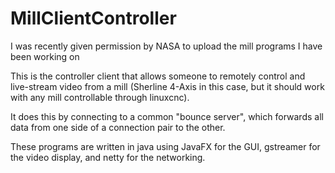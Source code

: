 # MillClientController
I was recently given permission by NASA to upload the mill programs I have been working on

This is the controller client that allows someone to remotely control and live-stream video from a mill (Sherline 4-Axis in this case, but it should work with any mill controllable through linuxcnc).

It does this by connecting to a common "bounce server", which forwards all data from one side of a connection pair to the other.

These programs are written in java using JavaFX for the GUI, gstreamer for the video display, and netty for the networking.
